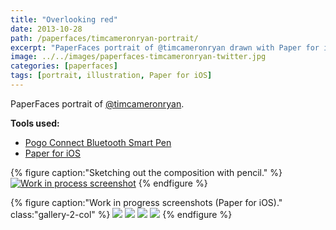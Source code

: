 ```yaml
---
title: "Overlooking red"
date: 2013-10-28
path: /paperfaces/timcameronryan-portrait/
excerpt: "PaperFaces portrait of @timcameronryan drawn with Paper for iOS on an iPad."
image: ../../images/paperfaces-timcameronryan-twitter.jpg
categories: [paperfaces]
tags: [portrait, illustration, Paper for iOS]
---
```


PaperFaces portrait of [@timcameronryan](https://twitter.com/timcameronryan).

**Tools used:**

- [Pogo Connect Bluetooth Smart Pen](https://www.amazon.com/gp/product/B009K448L4/ref=as_li_ss_tl?ie=UTF8&camp=1789&creative=390957&creativeASIN=B009K448L4&linkCode=as2&tag=mademist-20)
- [Paper for iOS](https://paper.bywetransfer.com/)

{% figure caption:"Sketching out the composition with pencil." %}
[![Work in process screenshot](../../images/paperfaces-timcameronryan-process-1-750.jpg)](../../images/paperfaces-timcameronryan-process-1-lg.jpg)
{% endfigure %}

{% figure caption:"Work in progress screenshots (Paper for iOS)." class:"gallery-2-col" %}
[![](../../images/paperfaces-timcameronryan-process-2-600.jpg)](../../images/paperfaces-timcameronryan-process-2-lg.jpg)
[![](../../images/paperfaces-timcameronryan-process-3-600.jpg)](../../images/paperfaces-timcameronryan-process-3-lg.jpg)
[![](../../images/paperfaces-timcameronryan-process-4-600.jpg)](../../images/paperfaces-timcameronryan-process-4-lg.jpg)
[![](../../images/paperfaces-timcameronryan-process-5-600.jpg)](../../images/paperfaces-timcameronryan-process-5-lg.jpg)
{% endfigure %}
